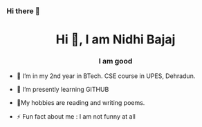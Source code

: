 ### Hi there 👋

<h1 align="center">Hi 👋, I am Nidhi Bajaj</h1>
<h3 align="center">I am good</h3>

- 🔭 I’m in my 2nd year in BTech. CSE course in UPES, Dehradun.
- 🌱 I’m presently learning  GITHUB
- 💬My hobbies are reading and writing poems.

- ⚡ Fun fact about me :   I am not funny at all
